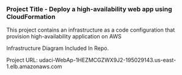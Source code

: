 ### Project Title - Deploy a high-availability web app using CloudFormation
This project contains an infrastructure as a code configuration that provision high-availability application on AWS

Infrastructure Diagram Included In Repo.

Project URL: udaci-WebAp-1HEZMCGZWX9J2-195029143.us-east-1.elb.amazonaws.com